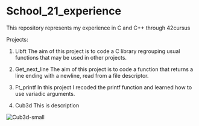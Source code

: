 # School_21_experience
This repository represents my experience in C and C++ through 42cursus

Projects:
1. Libft
   The aim of this project is to code a C library regrouping usual functions that may be used in other projects.
   
2. Get_next_line
   The aim of this project is to code a function that returns a line ending with a newline, read from a file descriptor.
   
3. Ft_printf
   In this project I recoded the printf function and learned how to use variadic arguments.


4. Cub3d
   This is description
   
   
![Cub3d-small](https://user-images.githubusercontent.com/60491116/162174170-54d7f295-1f4c-4357-aed3-f3cfee5e545b.gif)
